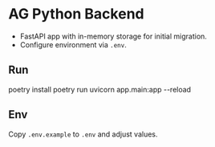 # AG Python Backend

- FastAPI app with in-memory storage for initial migration.
- Configure environment via `.env`.

## Run

poetry install
poetry run uvicorn app.main:app --reload

## Env

Copy `.env.example` to `.env` and adjust values.
